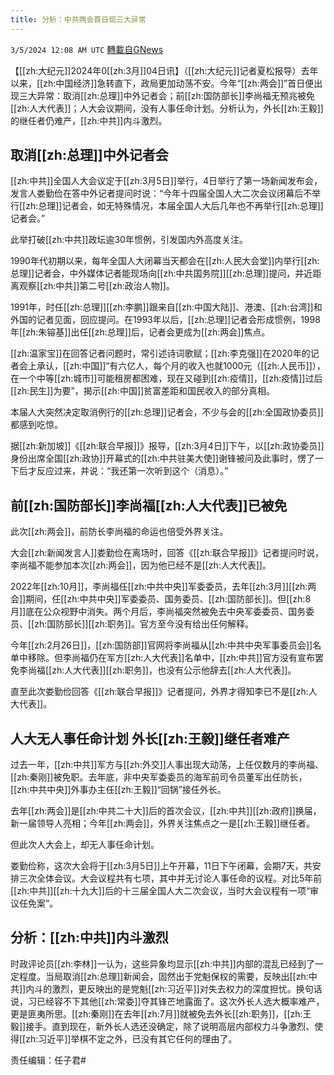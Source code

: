 ```yaml
---
title: 分析：中共两会首日现三大异常
---
```

`3/5/2024 12:08 AM UTC` [轉載自GNews](https://gnews.org/articles/2365130)

【[[zh:大纪元]]2024年0[[zh:3月]]04日讯】（[[zh:大纪元]]记者夏松报导）去年以来，[[zh:中国经济]]急转直下，政局更加动荡不安。今年“[[zh:两会]]”首日便出现三大异常：取消[[zh:总理]]中外记者会；前[[zh:国防部长]]李尚福无预兆被免[[zh:人大代表]]；人大会议期间，没有人事任命计划。分析认为，外长[[zh:王毅]]的继任者仍难产，[[zh:中共]]内斗激烈。

## 取消[[zh:总理]]中外记者会

[[zh:中共]]全国人大会议定于[[zh:3月5日]]举行，4日举行了第一场新闻发布会，发言人娄勤俭在答中外记者提问时说：“今年十四届全国人大二次会议闭幕后不举行[[zh:总理]]记者会，如无特殊情况，本届全国人大后几年也不再举行[[zh:总理]]记者会。”

此举打破[[zh:中共]]政坛逾30年惯例，引发国内外高度关注。

1990年代初期以来，每年全国人大闭幕当天都会在[[zh:人民大会堂]]内举行[[zh:总理]]记者会，中外媒体记者能现场向[[zh:中共国务院]][[zh:总理]]提问，并近距离观察[[zh:中共]]第二号[[zh:政治人物]]。

1991年，时任[[zh:总理]][[zh:李鹏]]跟来自[[zh:中国大陆]]、港澳、[[zh:台湾]]和外国的记者见面，回应提问。在1993年以后，[[zh:总理]]记者会形成惯例，1998年[[zh:朱镕基]]出任[[zh:总理]]后，记者会更成为[[zh:两会]]焦点。

[[zh:温家宝]]在回答记者问题时，常引述诗词歌赋；[[zh:李克强]]在2020年的记者会上承认，[[zh:中国]]“有六亿人，每个月的收入也就1000元（[[zh:人民币]]），在一个中等[[zh:城市]]可能租房都困难，现在又碰到[[zh:疫情]]，[[zh:疫情]]过后[[zh:民生]]为要”，揭示[[zh:中国]]贫富差距和国民收入的部分真相。

本届人大突然决定取消例行的[[zh:总理]]记者会，不少与会的[[zh:全国政协委员]]都感到吃惊。

据[[zh:新加坡]]《[[zh:联合早报]]》报导，[[zh:3月4日]]下午，以[[zh:政协委员]]身份出席全国[[zh:政协]]开幕式的[[zh:中共驻美大使]]谢锋被问及此事时，愣了一下后才反应过来，并说：“我还第一次听到这个（消息）。”

## 前[[zh:国防部长]]李尚福[[zh:人大代表]]已被免

此次[[zh:两会]]，前防长李尚福的命运也倍受外界关注。

大会[[zh:新闻发言人]]娄勤俭在离场时，回答《[[zh:联合早报]]》记者提问时说，李尚福不能参加本次[[zh:两会]]，因为他已经不是[[zh:人大代表]]。

2022年[[zh:10月]]，李尚福任[[zh:中共中央]]军委委员，去年[[zh:3月]][[zh:两会]]期间，任[[zh:中共中央]]军委委员、国务委员、[[zh:国防部长]]。但[[zh:8月]]底在公众视野中消失。两个月后，李尚福突然被免去中央军委委员、国务委员、[[zh:国防部长]][[zh:职务]]。官方至今没有给出任何解释。

今年[[zh:2月26日]]，[[zh:国防部]]官网将李尚福从[[zh:中共中央军事委员会]]名单中移除。但李尚福仍在军方[[zh:人大代表]]名单中，[[zh:中共]]官方没有宣布罢免李尚福[[zh:人大代表]][[zh:职务]]，也没有公示他辞去[[zh:人大代表]]。

直至此次娄勤俭回答《[[zh:联合早报]]》记者提问，外界才得知李已不是[[zh:人大代表]]。

## 人大无人事任命计划 外长[[zh:王毅]]继任者难产

过去一年，[[zh:中共]]军方与[[zh:外交]]人事出现大动荡，上任仅数月的李尚福、[[zh:秦刚]]被免职。去年底，非中央军委委员的海军前司令员董军出任防长，[[zh:中共中央]]外事办主任[[zh:王毅]]“回锅”接任外长。

去年[[zh:两会]]是[[zh:中共二十大]]后的首次会议，[[zh:中共]][[zh:政府]]换届，新一届领导人亮相；今年[[zh:两会]]，外界关注焦点之一是[[zh:王毅]]继任者。

但此次人大会上，却无人事任命计划。

娄勤俭称，这次大会将于[[zh:3月5日]]上午开幕，11日下午闭幕，会期7天，共安排三次全体会议。大会议程共有七项，其中并无讨论人事任命的议程。对比5年前[[zh:中共]][[zh:十九大]]后的十三届全国人大二次会议，当时大会议程有一项“审议任免案”。

## 分析：[[zh:中共]]内斗激烈

时政评论员[[zh:李林]]一认为，这些异象均显示[[zh:中共]]内部的混乱已经到了一定程度。当局取消[[zh:总理]]新闻会，固然出于党魁保权的需要，反映出[[zh:中共]]内斗的激烈，更反映出的是党魁[[zh:习近平]]对失去权力的深度担忧。换句话说，习已经容不下其他[[zh:常委]]夺其锋芒地露面了。这次外长人选大概率难产，更是匪夷所思。[[zh:秦刚]]在去年[[zh:7月]]就被免去外长[[zh:职务]]，[[zh:王毅]]接手。直到现在，新外长人选还没确定，除了说明高层内部权力斗争激烈、使得[[zh:习近平]]举棋不定之外，已没有其它任何的理由了。

责任编辑：任子君#
